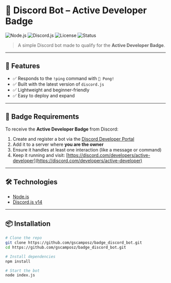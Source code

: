# 🧠 Discord Bot – Active Developer Badge

![Node.js](https://img.shields.io/badge/Node.js-20.x-green?logo=node.js)
![Discord.js](https://img.shields.io/badge/discord.js-v14-blue?logo=discord)
![License](https://img.shields.io/badge/license-MIT-yellow)
![Status](https://img.shields.io/badge/status-Working-brightgreen)

> A simple Discord bot made to qualify for the **Active Developer Badge**.

---

## 🚀 Features

- ✅ Responds to the `!ping` command with `🏓 Pong!`
- ✅ Built with the latest version of `discord.js`
- ✅ Lightweight and beginner-friendly
- ✅ Easy to deploy and expand

---

## 🏅 Badge Requirements

To receive the **Active Developer Badge** from Discord:

1. Create and register a bot via the [Discord Developer Portal](https://discord.com/developers/applications)
2. Add it to a server where **you are the owner**
3. Ensure it handles at least one interaction (like a message or command)
4. Keep it running and visit: [https://discord.com/developers/active-developer](https://discord.com/developers/active-developer)

---

## 🛠️ Technologies

- [Node.js](https://nodejs.org/)
- [Discord.js v14](https://discord.js.org/)

---

## 📦 Installation

```bash
# Clone the repo
git clone https://github.com/gscamposz/badge_discord_bot.git
cd https://github.com/gscamposz/badge_discord_bot.git

# Install dependencies
npm install

# Start the bot
node index.js
